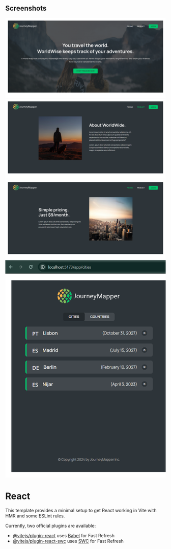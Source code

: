 ## Screenshots

![Main Page](/react-kaleidoscope/journey-mapper/public/readmefileImages/1.png)
![Product Page](/react-kaleidoscope/journey-mapper/public/readmefileImages/2.png)
![Pricing Page](/react-kaleidoscope/journey-mapper/public/readmefileImages/3.png)
![Sidebar](/react-kaleidoscope/journey-mapper/public/readmefileImages/4.png)

# React

This template provides a minimal setup to get React working in Vite with HMR and some ESLint rules.

Currently, two official plugins are available:

- [@vitejs/plugin-react](https://github.com/vitejs/vite-plugin-react/blob/main/packages/plugin-react/README.md) uses [Babel](https://babeljs.io/) for Fast Refresh
- [@vitejs/plugin-react-swc](https://github.com/vitejs/vite-plugin-react-swc) uses [SWC](https://swc.rs/) for Fast Refresh

